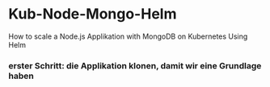 # Kub-Node-Mongo-Helm
How to scale a Node.js Applikation with MongoDB on Kubernetes Using Helm

### erster Schritt: die Applikation klonen, damit wir eine Grundlage haben 

